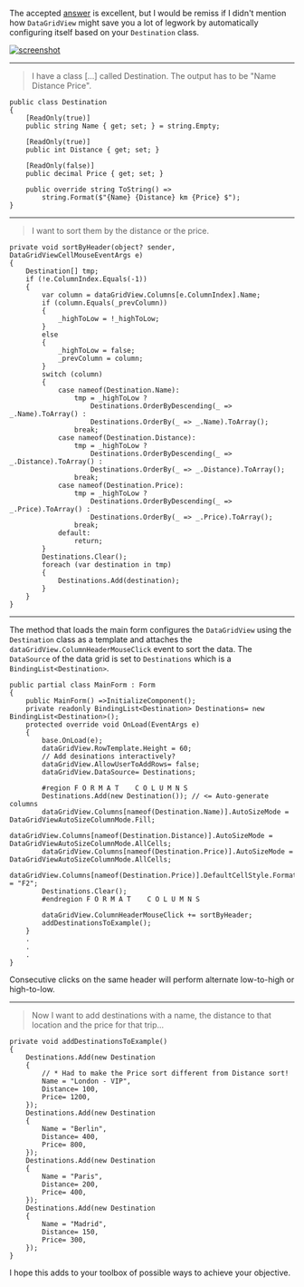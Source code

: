 The accepted [answer](https://stackoverflow.com/a/75297887/5438626) is excellent, but I would be remiss if I didn't mention how `DataGridView` might save you a lot of legwork by automatically configuring itself based on your `Destination` class.

[![screenshot][1]][1]

***
>I have a class [...] called Destination. The output has to be "Name Distance Price".

    public class Destination
    {
        [ReadOnly(true)]
        public string Name { get; set; } = string.Empty;

        [ReadOnly(true)]
        public int Distance { get; set; }

        [ReadOnly(false)]
        public decimal Price { get; set; }

        public override string ToString() =>
            string.Format($"{Name} {Distance} km {Price} $");
    }
***
> I want to sort them by the distance or the price. 

    private void sortByHeader(object? sender, DataGridViewCellMouseEventArgs e)
    {
        Destination[] tmp;
        if (!e.ColumnIndex.Equals(-1))
        {
            var column = dataGridView.Columns[e.ColumnIndex].Name;
            if (column.Equals(_prevColumn))
            {
                _highToLow = !_highToLow;
            }
            else
            {
                _highToLow = false;
                _prevColumn = column;
            }
            switch (column)
            {
                case nameof(Destination.Name):
                    tmp = _highToLow ?
                        Destinations.OrderByDescending(_ => _.Name).ToArray() :
                        Destinations.OrderBy(_ => _.Name).ToArray();
                    break;
                case nameof(Destination.Distance):
                    tmp = _highToLow ?
                        Destinations.OrderByDescending(_ => _.Distance).ToArray() :
                        Destinations.OrderBy(_ => _.Distance).ToArray();
                    break;
                case nameof(Destination.Price):
                    tmp = _highToLow ?
                        Destinations.OrderByDescending(_ => _.Price).ToArray() :
                        Destinations.OrderBy(_ => _.Price).ToArray();
                    break;
                default:
                    return;
            }
            Destinations.Clear();
            foreach (var destination in tmp)
            {
                Destinations.Add(destination);
            }
        }
    }
***
The method that loads the main form configures the `DataGridView` using the `Destination` class as a template and attaches the `dataGridView.ColumnHeaderMouseClick` event to sort the data. The `DataSource` of the data grid is set to `Destinations` which is a `BindingList<Destination>`.

    public partial class MainForm : Form
    {
        public MainForm() =>InitializeComponent();
        private readonly BindingList<Destination> Destinations= new BindingList<Destination>();
        protected override void OnLoad(EventArgs e)
        {
            base.OnLoad(e);
            dataGridView.RowTemplate.Height = 60;
            // Add desinations interactively?
            dataGridView.AllowUserToAddRows= false;
            dataGridView.DataSource= Destinations;

            #region F O R M A T    C O L U M N S
            Destinations.Add(new Destination()); // <= Auto-generate columns
            dataGridView.Columns[nameof(Destination.Name)].AutoSizeMode = DataGridViewAutoSizeColumnMode.Fill;
            dataGridView.Columns[nameof(Destination.Distance)].AutoSizeMode = DataGridViewAutoSizeColumnMode.AllCells;
            dataGridView.Columns[nameof(Destination.Price)].AutoSizeMode = DataGridViewAutoSizeColumnMode.AllCells;
            dataGridView.Columns[nameof(Destination.Price)].DefaultCellStyle.Format = "F2";
            Destinations.Clear();
            #endregion F O R M A T    C O L U M N S

            dataGridView.ColumnHeaderMouseClick += sortByHeader;
            addDestinationsToExample();
        }
        .
        .
        .
    }

Consecutive clicks on the same header will perform alternate low-to-high or high-to-low.

***
>Now I want to add destinations with a name, the distance to that location and the price for that trip...

    private void addDestinationsToExample()
    {
        Destinations.Add(new Destination 
        { 
            // * Had to make the Price sort different from Distance sort!
            Name = "London - VIP", 
            Distance= 100,
            Price= 1200,
        });
        Destinations.Add(new Destination 
        { 
            Name = "Berlin",
            Distance= 400,
            Price= 800,
        });
        Destinations.Add(new Destination 
        { 
            Name = "Paris",
            Distance= 200,
            Price= 400,
        });
        Destinations.Add(new Destination 
        { 
            Name = "Madrid",
            Distance= 150,
            Price= 300,
        });
    }

  I hope this adds to your toolbox of possible ways to achieve your objective.

  [1]: https://i.stack.imgur.com/m1xCc.png